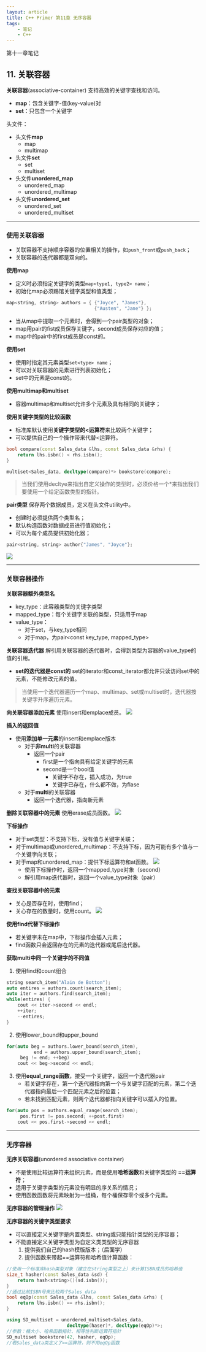 ```yaml
---
layout: article
title: C++ Primer 第11章 无序容器
tags: 
    - 笔记
    - C++
---
```

第十一章笔记
<!--more-->

## 11. 关联容器

**关联容器**(associative-container) 支持高效的关键字查找和访问。
- **map**：包含关键字-值(key-value)对
- **set**：只包含一个关键字

头文件：
- 头文件**map**
  - map
  - multimap
- 头文件**set**
  - set
  - multiset
- 头文件**unordered_map**
  - unordered_map
  - unordered_multimap
- 头文件**unordered_set**
  - unordered_set
  - unordered_multiset

---

### 使用关联容器
- 关联容器不支持顺序容器的位置相关的操作，如```push_front```或```push_back```；
- 关联容器的迭代器都是双向的。

**使用map**
- 定义时必须指定关键字的类型```map<type1, type2> name```；
- 初始化map必须踢馆关键字类型和值类型；
```cpp
map<string, string> authors = { {"Joyce", "James"},
                                {"Austen", "Jane"} };
```
- 当从map中提取一个元素时，会得到一个pair类型的对象；
- map用pair的fist成员保存关键字，second成员保存对应的值；
- map中的pair中的first成员是const的。

**使用set**
- 使用时指定其元素类型```set<type> name```；
- 可以对关联容器的元素进行列表初始化；
- set中的元素是const的。

**使用multimap和multiset**
- 容器multimap和multiset允许多个元素及具有相同的关键字；

**使用关键字类型的比较函数**
- 标准库默认使用**关键字类型的<运算符**来比较两个关键字；
- 可以提供自己的一个操作带来代替<运算符。
```cpp
bool compare(const Sales_data &lhs, const Sales_data &rhs) {
    return lhs.isbn() < rhs.isbn();
}

multiset<Sales_data, decltype(compare)*> bookstore(compare);
```
> 当我们使用decltye来指出自定义操作的类型时，必须价格一个*来指出我们要使用一个给定函数类型的指针。

**pair类型** 保存两个数据成员，定义在头文件utility中。
- 创建时必须提供两个类型名；
- 默认构造函数对数据成员进行值初始化；
- 可以为每个成员提供初始化器；
```cpp
pair<string, string> author{"James", "Joyce"};
```
![](/assets/images/2022-04-18-17-08-08.png)

---

### 关联容器操作
**关联容器额外类型名**
- key_type：此容器类型的关键字类型
- mapped_type：每个关键字关联的类型，只适用于map
- value_type：
  - 对于set，与key_type相同
  - 对于map，为pair<const key_type, mapped_type>

**关联容器迭代器** 解引用关联容器的迭代器时，会得到类型为容器的value_type的值的引用。
- **set的迭代器是const的** set的iterator和const_iterator都允许只读访问set中的元素，不能修改元素的值。

> 当使用一个迭代器遍历一个map、multimap、set或multiset时，迭代器按关键字升序遍历元素。

**向关联容器添加元素** 使用insert和emplace成员。
![](/assets/images/2022-04-18-17-28-27.png)

**插入的返回值**
- 使用**添加单一元素**的insert和emplace版本
  - 对于**非multi**的关联容器
    - 返回一个pair
      - first是一个指向具有给定关键字的元素
      - second是一个bool值
        - 关键字不存在，插入成功，为true
        - 关键字已存在，什么都不做，为flase
  - 对于**multi**的关联容器
    - 返回一个迭代器，指向新元素

**删除关联容器中的元素** 使用erase成员函数。
![](/assets/images/2022-04-18-17-39-57.png)

**下标操作**
- 对于set类型：不支持下标，没有值与关键字关联；
- 对于multimap或unordered_multimap：不支持下标，因为可能有多个值与一个关键字向关联；
- 对于map和unordered_map：提供下标运算符和at函数。
![](/assets/images/2022-04-18-17-47-01.png)
  - 使用下标操作时，返回一个mapped_type对象（second）
  - 解引用map迭代器时，返回一个value_type对象（pair）

**查找关联容器中的元素** 
- 关心是否存在时，使用find；
- 关心存在的数量时，使用count。
![](/assets/images/2022-04-18-18-05-23.png)

**使用find代替下标操作**
- 若关键字未在map中，下标操作会插入元素；
- find函数只会返回存在的元素的迭代器或尾后迭代器。

**获取multi中同一个关键字的不同值** 
1. 使用find和count组合
```cpp
string search_item("Alain de Botton");
auto entires = authors.count(search_item);
auto iter = authors.find(search_item);
while(entires) {
    cout << iter->second << endl;
    ++iter;
    --entires;
}
```
2. 使用lower_bound和upper_bound
```cpp
for(auto beg = authors.lower_bound(search_item),
          end = authors.upper_bound(search_item);
     beg != end; ++beg)
    cout << beg->second << endl;
```
3. 使用**equal_range函数**，接受一个关键字，返回一个迭代器pair
   - 若关键字存在，第一个迭代器指向第一个与关键字匹配的元素，第二个迭代器指向最后一个匹配元素之后的位置；
   - 若未找到匹配元素，则两个迭代器都指向关键字可以插入的位置。
```cpp
for(auto pos = authors.equal_range(search_item);
     pos.first != pos.second; ++post.first)
    cout << pos.first->second << endl;
```

---

### 无序容器
**无序关联容器**(unordered associative container)
- 不是使用比较运算符来组织元素，而是使用**哈希函数**和关键字类型的 **==运算符**；
- 适用于关键字类型的元素没有明显的序关系的情况；
- 使用函数函数将元素映射为一组桶，每个桶保存零个或多个元素。

**无序容器的管理操作**
![](/assets/images/2022-04-18-19-56-23.png)

**无序容器的关键字类型要求**
- 可以直接定义关键字是内置类型、string或只能指针类型的无序容器；
- 不能直接定义关键字类型为自定义类类型的无序容器
  1. 提供我们自己的hash模版版本；（后面学）
  2. 提供函数来带起==运算符和哈希值计算函数：

```cpp
//使用一个标准库hash类型对象（建立在string类型之上）来计算ISBN成员的哈希值
size_t hasher(const Sales_data &sd) {
    return hash<string>()(sd.isbn());
}
//通过比较ISBN号来比较两个Sales_data
bool eqOp(const Sales_data &lhs, const Sales_data &rhs) {
    return lhs.isbn() == rhs.isbn();
}

using SD_multiset = unordered_multiset<Sales_data,
                      decltype(haser)*, decltype(eqOp)*>;
//参数：桶大小、哈希函数指针、相等性判断运算符指针
SD_multiset bookstore(42, hasher, eqOp);
//若Sales_data类定义了==运算符，则不用eqOp函数
```